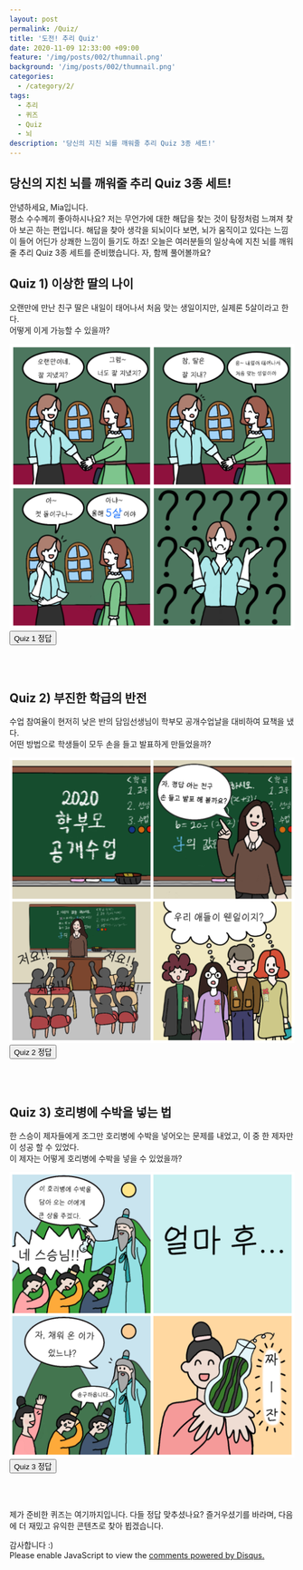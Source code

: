 ```yaml
---
layout: post
permalink: /Quiz/
title: '도전! 추리 Quiz'
date: 2020-11-09 12:33:00 +09:00
feature: '/img/posts/002/thumnail.png'
background: '/img/posts/002/thumnail.png'
categories:
  - /category/2/
tags:
  - 추리
  - 퀴즈
  - Quiz
  - 뇌
description: '당신의 지친 뇌를 깨워줄 추리 Quiz 3종 세트!'
---
```

## 당신의 지친 뇌를 깨워줄 추리 Quiz 3종 세트!

<p>안녕하세요, Mia입니다.<br>
평소 수수께끼 좋아하시나요? 저는 무언가에 대한 해답을 찾는 것이 탐정처럼 느껴져 찾아 보곤 하는 편입니다.
해답을 찾아 생각을 되뇌이다 보면, 뇌가 움직이고 있다는 느낌이 들어 어딘가 상쾌한 느낌이 들기도 하죠!
오늘은 여러분들의 일상속에 지친 뇌를 깨워줄 추리 Quiz 3종 세트를 준비했습니다. 자, 함께 풀어볼까요?</p>

<h2>Quiz 1)	이상한 딸의 나이</h2>

<p>오랜만에 만난 친구 딸은 내일이 태어나서 처음 맞는 생일이지만, 실제론 5살이라고 한다.<br>
어떻게 이게 가능할 수 있을까?</p>

![Quiz 1](/img/posts/002/quiz1.jpg)
<br>
<input id="btn1" type="button" value="Quiz 1 정답">
<div id="1"></div>
<script>
    var a = document.getElementById('1');
    var text = function() {
      a.innerHTML = '<p>친구의 딸은 2016년 2월29일 윤년에 태어났기 때문에 2020년 2월 29일이 태어나서 처음 맞는 생일이지만, 실제로는 5살이다.</p>';
      }
    var b = document.querySelector('#btn1');
    b.addEventListener('click', text);
</script>
<br>
<br>

<h2>Quiz 2)	부진한 학급의 반전</h2>

<p>수업 참여율이 현저히 낮은 반의 담임선생님이 학부모 공개수업날을 대비하여 묘책을 냈다.<br>
어떤 방법으로 학생들이 모두 손을 들고 발표하게 만들었을까?</p>

![Quiz 2](/img/posts/002/quiz2.jpg)
<br>
<input id="btn2" type="button" value="Quiz 2 정답">
<div id="2"></div>
<script>
    var c = document.getElementById('2');
    var text = function() {
      c.innerHTML = '<p>선생님이 학생들에게 발표시간에 모두 다 손을 들되, 정답을 아는 학생은 오른손, 모르는 학생은 왼손을 들자고 약속했다. 그 결과 모두가 열심히 참여하는 것 처럼 보이는 반을 보일 수 있었다.</p>';
      }
    var d = document.querySelector('#btn2');
    d.addEventListener('click', text);
</script>
<br>
<br>

<h2>Quiz 3)	호리병에 수박을 넣는 법</h2>

<p>한 스승이 제자들에게 조그만 호리병에 수박을 넣어오는 문제를 내었고, 이 중 한 제자만이 성공 할 수 있었다.<br>
이 제자는 어떻게 호리병에 수박을 넣을 수 있었을까?</p>

![Quiz 3](/img/posts/002/quiz3.jpg)
<br>
<input id="btn3" type="button" value="Quiz 3 정답">
<div id="3"></div>
<script>
    var e = document.getElementById('3');
    var text = function() {
      e.innerHTML = '<p>간단하다. 수박의 종자가 조그만할때 호리병에 넣은 후 자라게 하면 작은 호리병에 꽉 찬 수박을 만들어 낼 수 있다.</p>';
      }
    var f = document.querySelector('#btn3');
    f.addEventListener('click', text);
</script>
<br>
<br>

<p>제가 준비한 퀴즈는 여기까지입니다. 다들 정답 맞추셨나요? 즐거우셨기를 바라며, 다음에 더 재밌고 유익한 콘텐츠로
찾아 뵙겠습니다.</p>
감사합니다 :)


<div id="disqus_thread"></div>
<script>

/**
*  RECOMMENDED CONFIGURATION VARIABLES: EDIT AND UNCOMMENT THE SECTION BELOW TO INSERT DYNAMIC VALUES FROM YOUR PLATFORM OR CMS.
*  LEARN WHY DEFINING THESE VARIABLES IS IMPORTANT: https://disqus.com/admin/universalcode/#configuration-variables*/
/*
var disqus_config = function () {
this.page.url = PAGE_URL;  // Replace PAGE_URL with your page's canonical URL variable
this.page.identifier = PAGE_IDENTIFIER; // Replace PAGE_IDENTIFIER with your page's unique identifier variable
};
*/
(function() { // DON'T EDIT BELOW THIS LINE
var d = document, s = d.createElement('script');
s.src = 'https://mangorany.disqus.com/embed.js';
s.setAttribute('data-timestamp', +new Date());
(d.head || d.body).appendChild(s);
})();
</script>
<noscript>Please enable JavaScript to view the <a href="https://disqus.com/?ref_noscript">comments powered by Disqus.</a></noscript>
